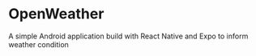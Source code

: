 # OpenWeather
A simple Android application build with React Native and Expo to inform weather condition
